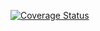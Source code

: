 [![Coverage Status](https://coveralls.io/repos/HWGehring/Archon/badge.svg?branch=master&service=github)](https://coveralls.io/github/HWGehring/Archon?branch=master)